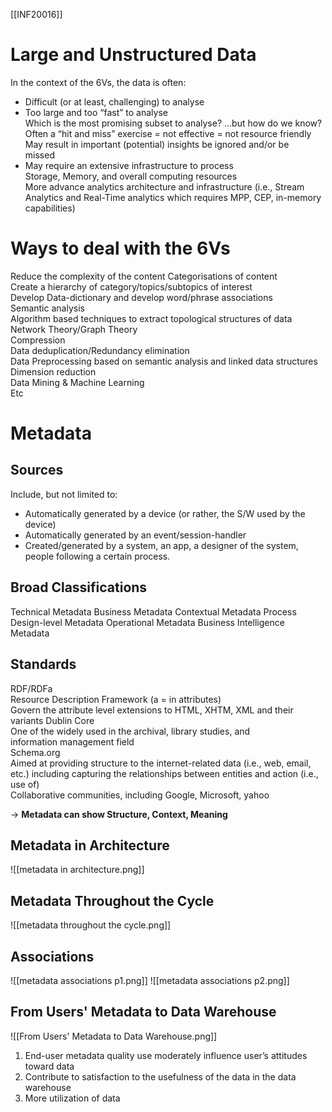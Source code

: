 [[INF20016]]
# Large and Unstructured Data
In the context of the 6Vs, the data is often:  
- Difficult (or at least, challenging) to analyse  
- Too large and too “fast” to analyse  
	Which is the most promising subset to analyse? ...but how do we know?  
	Often a “hit and miss” exercise = not effective = not resource friendly  
	May result in important (potential) insights be ignored and/or be  
	missed  
- May require an extensive infrastructure to process  
	Storage, Memory, and overall computing resources  
	More advance analytics architecture and infrastructure (i.e., Stream  
	Analytics and Real-Time analytics which requires MPP, CEP, in-memory  
	capabilities)

# Ways to deal with the 6Vs
Reduce the complexity of the content
	Categorisations of content  
	Create a hierarchy of category/topics/subtopics of interest  
	Develop Data-dictionary and develop word/phrase associations  
	Semantic analysis  
Algorithm based techniques to extract topological structures of data
	Network Theory/Graph Theory  
	Compression  
	Data deduplication/Redundancy elimination  
	Data Preprocessing based on semantic analysis and linked data structures  
	Dimension reduction  
	Data Mining & Machine Learning  
	Etc
# Metadata
## Sources
Include, but not limited to:  
- Automatically generated by a device (or rather, the S/W used by the device)  
- Automatically generated by an event/session-handler  
- Created/generated by a system, an app, a designer of the system, people following a certain process.
## Broad Classifications
Technical Metadata
Business Metadata
Contextual Metadata
Process Design-level Metadata
Operational Metadata
Business Intelligence Metadata

## Standards
RDF/RDFa  
	Resource Description Framework (a = in attributes)  
	Govern the attribute level extensions to HTML, XHTM, XML and their variants
Dublin Core  
	One of the widely used in the archival, library studies, and  
	information management field  
Schema.org  
	Aimed at providing structure to the internet-related data (i.e., web, email, etc.) including capturing the relationships between entities and action (i.e., use of)  
	Collaborative communities, including Google, Microsoft, yahoo

$\rightarrow$ **Metadata can show Structure, Context, Meaning**
## Metadata in Architecture
![[metadata in architecture.png]]
## Metadata Throughout the Cycle
![[metadata throughout the cycle.png]]
## Associations
![[metadata associations p1.png]]
![[metadata associations p2.png]]

## From Users' Metadata to Data Warehouse
![[From Users' Metadata to Data Warehouse.png]]
1. End-user metadata quality use moderately influence user’s attitudes toward data
2. Contribute to satisfaction to the usefulness of the data in the data warehouse
3. More utilization of data
